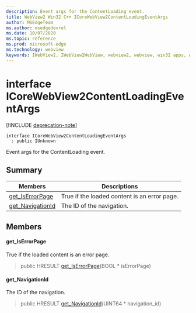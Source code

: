 ```yaml
---
description: Event args for the ContentLoading event.
title: WebView2 Win32 C++ ICoreWebView2ContentLoadingEventArgs
author: MSEdgeTeam
ms.author: msedgedevrel
ms.date: 10/07/2020
ms.topic: reference
ms.prod: microsoft-edge
ms.technology: webview
keywords: IWebView2, IWebView2WebView, webview2, webview, win32 apps, win32, edge, ICoreWebView2, ICoreWebView2Host, browser control, edge html
---
```


# interface ICoreWebView2ContentLoadingEventArgs 

[!INCLUDE [deprecation-note](../includes/deprecation-note.md)]

```
interface ICoreWebView2ContentLoadingEventArgs
  : public IUnknown
```

Event args for the ContentLoading event.

## Summary

 Members                        | Descriptions
--------------------------------|---------------------------------------------
[get_IsErrorPage](#get_iserrorpage) | True if the loaded content is an error page.
[get_NavigationId](#get_navigationid) | The ID of the navigation.

## Members

#### get_IsErrorPage 

True if the loaded content is an error page.

> public HRESULT [get_IsErrorPage](#get_iserrorpage)(BOOL * isErrorPage)

#### get_NavigationId 

The ID of the navigation.

> public HRESULT [get_NavigationId](#get_navigationid)(UINT64 * navigation_id)

